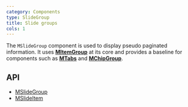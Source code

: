 ```yaml
---
category: Components
type: SlideGroup
title: Slide groups
cols: 1
---
```


The `MSlideGroup` component is used to display pseudo paginated information. It uses [**MItemGroup**](/components/itemgroup) at its core and provides
a baseline for components such as [**MTabs**](/components/tabs) and [**MChipGroup**](/components/chipgroup).

## API

- [MSlideGroup](/api/MSlideGroup)
- [MSlideItem](/api/MSlideItem)
